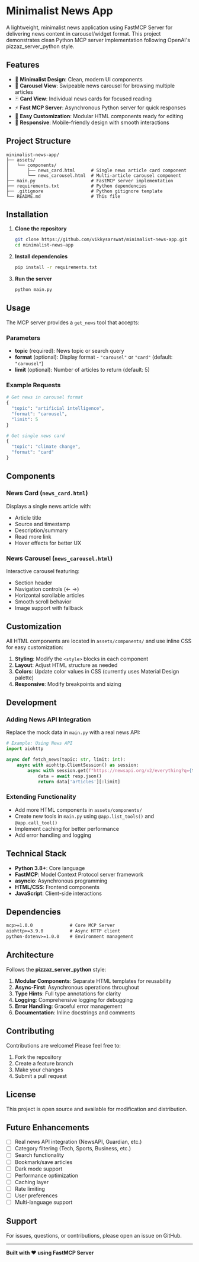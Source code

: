 # Minimalist News App

A lightweight, minimalist news application using FastMCP Server for delivering news content in carousel/widget format. This project demonstrates clean Python MCP server implementation following OpenAI's pizzaz_server_python style.

## Features

- 🎨 **Minimalist Design**: Clean, modern UI components
- 🎠 **Carousel View**: Swipeable news carousel for browsing multiple articles
- 🃏 **Card View**: Individual news cards for focused reading
- ⚡ **Fast MCP Server**: Asynchronous Python server for quick responses
- 🔧 **Easy Customization**: Modular HTML components ready for editing
- 📱 **Responsive**: Mobile-friendly design with smooth interactions

## Project Structure

```
minimalist-news-app/
├── assets/
│   └── components/
│       ├── news_card.html      # Single news article card component
│       └── news_carousel.html  # Multi-article carousel component
├── main.py                     # FastMCP server implementation
├── requirements.txt            # Python dependencies
├── .gitignore                  # Python gitignore template
└── README.md                   # This file
```

## Installation

1. **Clone the repository**
   ```bash
   git clone https://github.com/vikkysarswat/minimalist-news-app.git
   cd minimalist-news-app
   ```

2. **Install dependencies**
   ```bash
   pip install -r requirements.txt
   ```

3. **Run the server**
   ```bash
   python main.py
   ```

## Usage

The MCP server provides a `get_news` tool that accepts:

### Parameters

- **topic** (required): News topic or search query
- **format** (optional): Display format - `"carousel"` or `"card"` (default: `"carousel"`)
- **limit** (optional): Number of articles to return (default: 5)

### Example Requests

```python
# Get news in carousel format
{
  "topic": "artificial intelligence",
  "format": "carousel",
  "limit": 5
}

# Get single news card
{
  "topic": "climate change",
  "format": "card"
}
```

## Components

### News Card (`news_card.html`)
Displays a single news article with:
- Article title
- Source and timestamp
- Description/summary
- Read more link
- Hover effects for better UX

### News Carousel (`news_carousel.html`)
Interactive carousel featuring:
- Section header
- Navigation controls (← →)
- Horizontal scrollable articles
- Smooth scroll behavior
- Image support with fallback

## Customization

All HTML components are located in `assets/components/` and use inline CSS for easy customization:

1. **Styling**: Modify the `<style>` blocks in each component
2. **Layout**: Adjust HTML structure as needed
3. **Colors**: Update color values in CSS (currently uses Material Design palette)
4. **Responsive**: Modify breakpoints and sizing

## Development

### Adding News API Integration

Replace the mock data in `main.py` with a real news API:

```python
# Example: Using News API
import aiohttp

async def fetch_news(topic: str, limit: int):
    async with aiohttp.ClientSession() as session:
        async with session.get(f"https://newsapi.org/v2/everything?q={topic}") as resp:
            data = await resp.json()
            return data['articles'][:limit]
```

### Extending Functionality

- Add more HTML components in `assets/components/`
- Create new tools in `main.py` using `@app.list_tools()` and `@app.call_tool()`
- Implement caching for better performance
- Add error handling and logging

## Technical Stack

- **Python 3.8+**: Core language
- **FastMCP**: Model Context Protocol server framework
- **asyncio**: Asynchronous programming
- **HTML/CSS**: Frontend components
- **JavaScript**: Client-side interactions

## Dependencies

```txt
mcp>=1.0.0              # Core MCP Server
aiohttp>=3.9.0          # Async HTTP client
python-dotenv>=1.0.0    # Environment management
```

## Architecture

Follows the **pizzaz_server_python** style:

1. **Modular Components**: Separate HTML templates for reusability
2. **Async-First**: Asynchronous operations throughout
3. **Type Hints**: Full type annotations for clarity
4. **Logging**: Comprehensive logging for debugging
5. **Error Handling**: Graceful error management
6. **Documentation**: Inline docstrings and comments

## Contributing

Contributions are welcome! Please feel free to:

1. Fork the repository
2. Create a feature branch
3. Make your changes
4. Submit a pull request

## License

This project is open source and available for modification and distribution.

## Future Enhancements

- [ ] Real news API integration (NewsAPI, Guardian, etc.)
- [ ] Category filtering (Tech, Sports, Business, etc.)
- [ ] Search functionality
- [ ] Bookmark/save articles
- [ ] Dark mode support
- [ ] Performance optimization
- [ ] Caching layer
- [ ] Rate limiting
- [ ] User preferences
- [ ] Multi-language support

## Support

For issues, questions, or contributions, please open an issue on GitHub.

---

**Built with ❤️ using FastMCP Server**
